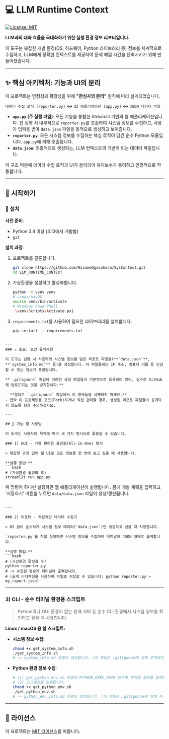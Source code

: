 # 💻 LLM Runtime Context

[![License: MIT](https://img.shields.io/badge/License-MIT-yellow.svg)](https://opensource.org/licenses/MIT)

**LLM과의 대화 효율을 극대화하기 위한 실행 환경 정보 리포터입니다.**

이 도구는 복잡한 개발 환경(OS, 하드웨어, Python 라이브러리 등) 정보를 체계적으로 수집하고, LLM에게 정확한 컨텍스트를 제공하여 문제 해결 시간을 단축시키기 위해 만들어졌습니다.

---

## ✨ 핵심 아키텍처: 기능과 UI의 분리

이 프로젝트는 안정성과 확장성을 위해 **"관심사의 분리"** 원칙에 따라 설계되었습니다.

`데이터 수집 로직 (reporter.py)` ↔ `UI 애플리케이션 (app.py)` ↔ `JSON 데이터 파일`

*   **`app.py` (주 실행 파일)**: 모든 기능을 통합한 Streamlit 기반의 웹 애플리케이션입니다. 앱 실행 시 내부적으로 `reporter.py`를 호출하여 시스템 정보를 수집하고, 사용자 입력을 받아 `data.json` 파일을 동적으로 생성하고 보여줍니다.
*   **`reporter.py`**: 모든 시스템 정보를 수집하는 핵심 로직이 담긴 순수 Python 모듈입니다. `app.py`에 의해 호출됩니다.
*   **`data.json`**: 최종적으로 생성되는, LLM 컨텍스트의 기반이 되는 데이터 파일입니다.

이 구조 덕분에 데이터 수집 로직과 UI가 분리되어 유지보수가 용이하고 안정적으로 작동합니다.

---

## 🚀 시작하기

### 🔧 설치

**사전 준비**:
*   Python 3.8 이상 (3.12에서 개발발)
*   `git`

**설치 과정**:
1.  프로젝트를 클론합니다.
    ```bash
    git clone https://github.com/HisameOgasahara/SysContext.git
    cd LLM_RUNTIME_CONTEXT
    ```
2.  가상환경을 생성하고 활성화합니다.
    ```bash
    python -m venv venv
    # Linux/macOS
    source venv/bin/activate
    # Windows PowerShell
    .\venv\Scripts\Activate.ps1
    ```
3.  `requirements.txt`를 사용하여 필요한 라이브러리를 설치합니다.
    ```bash
    pip install -r requirements.txt
    ```
```

---
### ⚠️ 중요: 보안 유의사항

이 도구는 실행 시 사용자의 시스템 정보를 담은 리포트 파일들(**`data.json`**, **`system_info.md`** 등)을 생성합니다. 이 파일들에는 IP 주소, 컴퓨터 이름 등 민감할 수 있는 정보가 포함됩니다.

**`.gitignore` 파일에 이러한 생성 파일들이 기본적으로 등록되어 있어, 실수로 GitHub에 업로드되는 것을 방지합니다.**

- **절대로 `.gitignore` 파일에서 이 항목들을 삭제하지 마세요.**
- 만약 이 프로젝트를 포크(Fork)하거나 직접 관리할 경우, 생성된 리포트 파일들이 공개되지 않도록 항상 주의하십시오.

---

## 📖 기능 및 사용법

이 도구는 사용자의 목적에 따라 세 가지 방식으로 활용할 수 있습니다.

### 1) GUI - 가장 편리한 올인원(All-in-One) 방식

> 복잡한 과정 없이 웹 UI로 모든 정보를 한 번에 보고 싶을 때 사용합니다.

**실행 방법:**
```bash
# (가상환경 활성화 후)
streamlit run app.py
```
위 명령어 하나만 실행하면 웹 애플리케이션이 실행됩니다. 폼에 개발 계획을 입력하고 '저장하기' 버튼을 누르면 `data/data.json` 파일이 생성/갱신됩니다.
```

---

### 2) 리포터 - 독립적인 데이터 수집기

> UI 없이 순수하게 시스템 정보 데이터(`data.json`)만 생성하고 싶을 때 사용합니다.

`reporter.py`를 직접 실행하면 시스템 정보를 수집하여 터미널에 JSON 형태로 출력합니다.

**실행 방법:**
```bash
# (가상환경 활성화 후)
python reporter.py
# -> 수집된 정보가 터미널에 출력됩니다.
# (출력 리디렉션을 사용하여 파일로 저장할 수 있습니다: python reporter.py > my_report.json)
```

---

### 3) CLI - 순수 터미널 환경용 스크립트

> Python이나 GUI 환경이 없는 원격 서버 등 순수 CLI 환경에서 시스템 정보를 확인하고 싶을 때 사용합니다.

**Linux / macOS 용 쉘 스크립트:**
*   **시스템 정보 수집**:
    ```bash
    chmod +x get_system_info.sh
    ./get_system_info.sh
    # -> system_info.md 파일이 생성됩니다. (이 파일은 .gitignore에 의해 추적되지 않습니다)
    ```
*   **Python 환경 정보 수집**:
    ```bash
    # (1) get_python_env.sh 파일의 PYTHON_EXEC_PATH 변수에 분석할 경로를 입력합니다.
    # (2) 스크립트를 실행합니다.
    chmod +x get_python_env.sh
    ./get_python_env.sh
    # -> python_env_info.md 파일이 생성됩니다. (이 파일은 .gitignore에 의해 추적되지 않습니다)
    ```

---

## 📝 라이선스

이 프로젝트는 [MIT 라이선스](LICENSE)를 따릅니다.